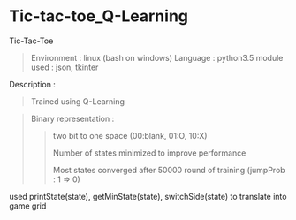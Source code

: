 # Tic-tac-toe_Q-Learning
Tic-Tac-Toe

> Environment : linux (bash on windows)
> Language : python3.5
> module used : json, tkinter

Description :
> Trained using Q-Learning

> Binary representation : 
>
>> two bit to one space (00:blank, 01:O, 10:X)
>>
>> Number of states minimized to improve performance
>>
>> Most states converged after 50000 round of training (jumpProb : 1 => 0)

used printState(state), getMinState(state), switchSide(state) to translate into game grid
